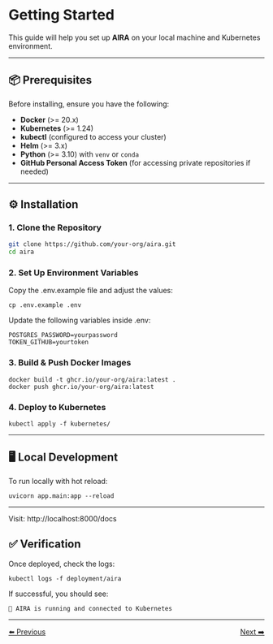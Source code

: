 # Getting Started

This guide will help you set up **AIRA** on your local machine and Kubernetes environment.

---

## 📦 Prerequisites

Before installing, ensure you have the following:

- **Docker** (>= 20.x)
- **Kubernetes** (>= 1.24)
- **kubectl** (configured to access your cluster)
- **Helm** (>= 3.x)
- **Python** (>= 3.10) with `venv` or `conda`
- **GitHub Personal Access Token** (for accessing private repositories if needed)

---

## ⚙️ Installation

### 1. Clone the Repository
```bash
git clone https://github.com/your-org/aira.git
cd aira
```

### 2. Set Up Environment Variables

Copy the .env.example file and adjust the values:
```
cp .env.example .env
```
Update the following variables inside .env:
```
POSTGRES_PASSWORD=yourpassword
TOKEN_GITHUB=yourtoken
```
### 3. Build & Push Docker Images
```
docker build -t ghcr.io/your-org/aira:latest .
docker push ghcr.io/your-org/aira:latest
```
### 4. Deploy to Kubernetes
```
kubectl apply -f kubernetes/
```

---

## 🖥️ Local Development

To run locally with hot reload:
```
uvicorn app.main:app --reload
```
---
Visit: http://localhost:8000/docs

## ✅ Verification

Once deployed, check the logs:
```
kubectl logs -f deployment/aira
```



If successful, you should see:
```
🚀 AIRA is running and connected to Kubernetes
```

---
<div style="display: flex; justify-content: space-between;">
  <a href="index.md">⬅️ Previous</a>
  <a href="architecture/1_overview.md">Next ➡️</a>
</div>
